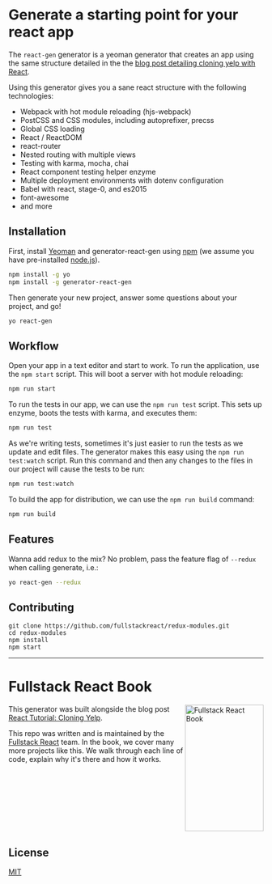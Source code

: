 # Generate a starting point for your react app

The `react-gen` generator is a yeoman generator that creates an app using the same structure detailed in the the [blog post detailing cloning yelp with React](http://fullstackreact.com/articles/react-tutorial-cloning-yelp/).

Using this generator gives you a sane react structure with the following technologies:

* Webpack with hot module reloading (hjs-webpack)
* PostCSS and CSS modules, including autoprefixer, precss
* Global CSS loading
* React / ReactDOM
* react-router
* Nested routing with multiple views
* Testing with karma, mocha, chai
* React component testing helper enzyme
* Multiple deployment environments with dotenv configuration
* Babel with react, stage-0, and es2015
* font-awesome
* and more

## Installation

First, install [Yeoman](http://yeoman.io) and generator-react-gen using [npm](https://www.npmjs.com/) (we assume you have pre-installed [node.js](https://nodejs.org/)).

```bash
npm install -g yo
npm install -g generator-react-gen
```

Then generate your new project, answer some questions about your project, and go!

```bash
yo react-gen
```

## Workflow

Open your app in a text editor and start to work. To run the application, use the `npm start` script. This will boot a server with hot module reloading:

```bash
npm run start
```

To run the tests in our app, we can use the `npm run test` script. This sets up enzyme, boots the tests with karma, and executes them:

```bash
npm run test
```

As we're writing tests, sometimes it's just easier to run the tests as we update and edit files. The generator makes this easy using the `npm run test:watch` script. Run this command and then any changes to the files in our project will cause the tests to be run:

```bash
npm run test:watch
```

To build the app for distribution, we can use the `npm run build` command:

```bash
npm run build
```

## Features

Wanna add redux to the mix? No problem, pass the feature flag of `--redux` when calling generate, i.e.:

```bash
yo react-gen --redux
```

## Contributing

```shell
git clone https://github.com/fullstackreact/redux-modules.git
cd redux-modules
npm install
npm start
```
___

# Fullstack React Book

<a href="https://fullstackreact.com">
<img align="right" src="https://github.com/fullstackreact/google-maps-react/raw/master/resources/readme/fullstack-react-hero-book.png" alt="Fullstack React Book" width="155" height="250" />
</a>

This generator was built alongside the blog post [React Tutorial: Cloning Yelp](https://www.fullstackreact.com/articles/react-tutorial-cloning-yelp/).

This repo was written and is maintained by the [Fullstack React](https://fullstackreact.com) team. In the book, we cover many more projects like this. We walk through each line of code, explain why it's there and how it works.

<div style="clear:both"></div>

## License
 [MIT](/LICENSE)
